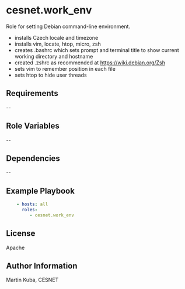 cesnet.work_env
=========

Role for setting Debian command-line environment.

* installs Czech locale and timezone
* installs vim, locate, htop, micro, zsh
* creates .bashrc which sets prompt and terminal title to show current working directory and hostname
* created .zshrc as recommended at https://wiki.debian.org/Zsh
* sets vim to remember position in each file
* sets htop to hide user threads 

Requirements
------------

--

Role Variables
--------------

--

Dependencies
------------

--

Example Playbook
----------------

```yaml
    - hosts: all
      roles:
         - cesnet.work_env
```

License
-------

Apache

Author Information
------------------

Martin Kuba, CESNET
